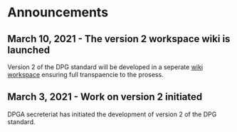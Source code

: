 # Announcements

## March 10, 2021 - The version 2 workspace wiki is launched 
Version 2 of the DPG standard will be developed in a seperate [wiki workspace](https://github.com/DPGAlliance/DPG-Standard/wiki/DPG-Standard-Version-2/) ensuring full transpaencie to the prosess. 

## March 3, 2021 - Work on version 2 initiated
DPGA secreteriat has initiated the development of version 2 of the DPG standard. 

